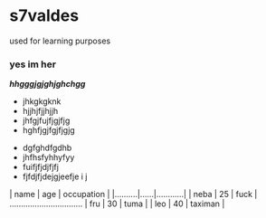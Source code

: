 # s7valdes
used for learning purposes 

### yes im her
***hhgggjgjghjghchgg***

* jhkgkgknk
* hjjhjfjjhjjh
* jhfgjfujfjgjfjg
* hghfjgjfgjfjgjg


- dgfghdfgdhb
- jhfhsfyhhyfyy
- fuifjfjdjfjfj
- fjfdjfjdejgjeefje i j

 | name     |  age | occupation |
 |..........|......|............|
 | neba     | 25   |   fuck     |
 ................................
 | fru      | 30   |   tuma     |
 | leo      | 40   |   taximan  |
